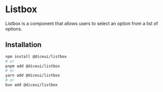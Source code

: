 # Listbox

Listbox is a component that allows users to select an option from a list of options.

## Installation

```bash
npm install @diceui/listbox
# or
pnpm add @diceui/listbox
# or
yarn add @diceui/listbox
# or
bun add @diceui/listbox
```
